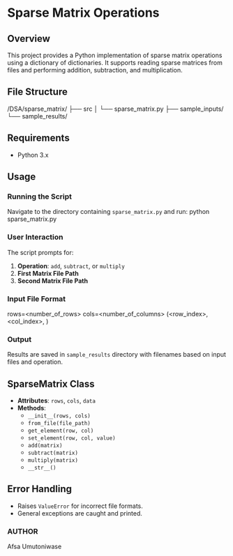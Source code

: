 # Sparse Matrix Operations

## Overview

This project provides a Python implementation of sparse matrix operations using a dictionary of dictionaries. It supports reading sparse matrices from files and performing addition, subtraction, and multiplication.

## File Structure
/DSA/sparse_matrix/
    ├── src
    │    └── sparse_matrix.py
    ├── sample_inputs/
    └── sample_results/

## Requirements
- Python 3.x

## Usage
### Running the Script
Navigate to the directory containing `sparse_matrix.py` and run:
python sparse_matrix.py

### User Interaction
The script prompts for:
1. **Operation**: `add`, `subtract`, or `multiply`
2. **First Matrix File Path**
3. **Second Matrix File Path**

### Input File Format
rows=<number_of_rows>
cols=<number_of_columns>
(<row_index>, <col_index>, <value>)

### Output
Results are saved in `sample_results` directory with filenames based on input files and operation.

## SparseMatrix Class
- **Attributes**: `rows`, `cols`, `data`
- **Methods**:
  - `__init__(rows, cols)`
  - `from_file(file_path)`
  - `get_element(row, col)`
  - `set_element(row, col, value)`
  - `add(matrix)`
  - `subtract(matrix)`
  - `multiply(matrix)`
  - `__str__()`

## Error Handling
- Raises `ValueError` for incorrect file formats.
- General exceptions are caught and printed.

### AUTHOR
Afsa Umutoniwase